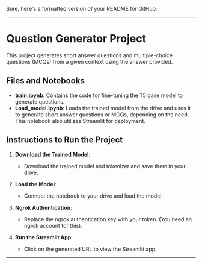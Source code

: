 Sure, here's a formatted version of your README for GitHub:

---

# Question Generator Project

This project generates short answer questions and multiple-choice questions (MCQs) from a given context using the answer provided.

## Files and Notebooks

- **train.ipynb**: Contains the code for fine-tuning the T5 base model to generate questions.
- **Load_model.ipynb**: Loads the trained model from the drive and uses it to generate short answer questions or MCQs, depending on the need. This notebook also utilizes Streamlit for deployment.

## Instructions to Run the Project

1. **Download the Trained Model**:
   - Download the trained model and tokenizer and save them in your drive.

2. **Load the Model**:
   - Connect the notebook to your drive and load the model.

3. **Ngrok Authentication**:
   - Replace the ngrok authentication key with your token. (You need an ngrok account for this).

4. **Run the Streamlit App**:
   - Click on the generated URL to view the Streamlit app.

---
